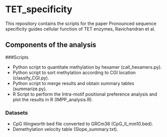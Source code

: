 # TET_specificity
This repository contains the scripts for the paper Pronounced sequence specificity guides cellular function of TET enzymes, Ravichandran et al.

## Components of the analysis

###Scripts
- Python script to quantitate methylation by hexamer (call_hexamers.py).
- Python script to sort methylation according to CGI location (classify_CGI.py).
- Python script to merge results and obtain summary tables (summarize.py).
- R Script to perform the Intra-motif positional preference analysis and plot the results  in R (IMPP_analysis.R).

### Datasets
- CpG Illingworth bed file converted to GRCm38 (CpG_Il_mm10.bed).
- Demethylation velocity table (Slope_summary.txt).
